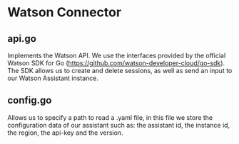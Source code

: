 # Watson Connector

## api.go 
Implements the Watson API. We use the interfaces provided by the official Watson SDK for Go (https://github.com/watson-developer-cloud/go-sdk). The SDK allows us to create and delete sessions, as well as send an input to our Watson Assistant instance.

## config.go 
Allows us to specify a path to read a .yaml file, in this file we store the configuration data of our assistant such as: the assistant id, the instance id, the region, the api-key and the version.